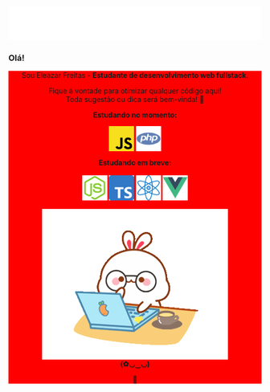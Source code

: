 <img src="https://github.com/EleazarFreitas/Img-README/blob/main/img-README/header.svg">

### Olá!

<div align=center style=background-color:red;>
Sou Eleazar Freitas - <strong>Estudante de desenvolvimento web fullstack</strong>.
<p></p>
Fique à vontade para otimizar qualquer código aqui!<br>Toda sugestão ou dica será bem-vinda! 🤗
<p></p>
<strong>Estudando no momento:<strong/>
<br>
<p></p>  
<img width=50px align=center src="https://github.com/EleazarFreitas/Img-README/blob/main/img-README/js.png">
<img width=50px align=center src="https://github.com/EleazarFreitas/Img-README/blob/main/img-README/php.png">

<p></p>
  
<strong>Estudando em breve:<strong/>
<br>  
<img width=50px align=center src="https://github.com/EleazarFreitas/Img-README/blob/main/img-README/nodejs.png">
<img width=50px align=center src="https://github.com/EleazarFreitas/Img-README/blob/main/img-README/ts.png">
<img width=50px align=center src="https://github.com/EleazarFreitas/Img-README/blob/main/img-README/reactjs.png">
<img width=50px align=center src="https://github.com/EleazarFreitas/Img-README/blob/main/img-README/vue.png">
<br>  
<img width align=center src="https://github.com/EleazarFreitas/Img-README/blob/main/img-README/footer.gif">
<br>
(✿◡‿◡)
<br>
<p></p>
🤍
    
</div>
